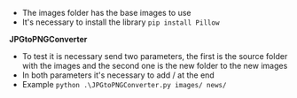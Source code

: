 - The images folder has the base images to use
- It's necessary to install the library `pip install Pillow`

**JPGtoPNGConverter**

- To test it is necessary send two parameters, the first is the source folder with the images and the second one is the
  new folder to the new images
- In both parameters it's necessary to add / at the end
- Example `python .\JPGtoPNGConverter.py images/ news/`
